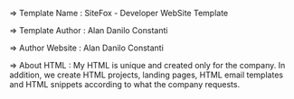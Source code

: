 =>  Template Name    : SiteFox - Developer WebSite Template

  =>  Template Author  : Alan Danilo Constanti

  =>  Author Website   : Alan Danilo Constanti

  =>  About HTML  : My HTML is unique and created only for the company. In addition, we create HTML projects, landing pages, HTML email templates and HTML snippets according to what the company requests.
